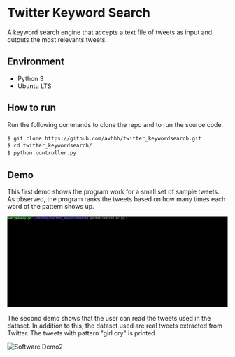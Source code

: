 # Twitter Keyword Search
A keyword search engine that accepts a text file of tweets as input and outputs the most relevants tweets.

## Environment
- Python 3
- Ubuntu LTS

## How to run
Run the following commands to clone the repo and to run the source code.
```sh
$ git clone https://github.com/avhhh/twitter_keywordsearch.git
$ cd twitter_keywordsearch/
$ python controller.py
```
## Demo
This first demo shows the program work for a small set of sample tweets. As observed, the program ranks the tweets based on how many times each word of the pattern shows up.

![Software Demo](img/demo.gif "Simple demo")

The second demo shows that the user can read the tweets used in the dataset. In addition to this, the dataset used are real tweets extracted from Twitter. The tweets with pattern "girl cry" is printed.

![Software Demo2](img/demo2.gif "Real Tweets demo")